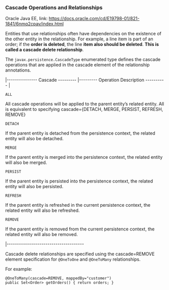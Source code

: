 ### Cascade Operations and Relationships

Oracle Java EE, link: https://docs.oracle.com/cd/E19798-01/821-1841/6nmq2cpav/index.html

Entities that use relationships often have dependencies on the existence of the other entity in the relationship.
For example, a line item is part of an order;
if the **order is deleted**, the line **item also should be deleted**.
**This is called a cascade delete relationship**.

The `javax.persistence.CascadeType` enumerated type defines the cascade operations that are applied
in the cascade element of the relationship annotations.

|--------------- Cascade --------- |--------- Operation Description ---------- |

``ALL``

All cascade operations will be applied to the parent entity’s related entity.
All is equivalent to specifying cascade={DETACH, MERGE, PERSIST, REFRESH, REMOVE}

``DETACH``

If the parent entity is detached from the persistence context, the related entity will also be detached.

``MERGE``

If the parent entity is merged into the persistence context, the related entity will also be merged.

``PERSIST``

If the parent entity is persisted into the persistence context, the related entity will also be persisted.

``REFRESH``

If the parent entity is refreshed in the current persistence context, the related entity will also be refreshed.

``REMOVE``

If the parent entity is removed from the current persistence context, the related entity will also be removed.

|--------------------------------------

Cascade delete relationships are specified using the cascade=REMOVE element specification for `@OneToOne` and
`@OneToMany` relationships.

For example:

```
@OneToMany(cascade=REMOVE, mappedBy="customer")
public Set<Order> getOrders() { return orders; }
```